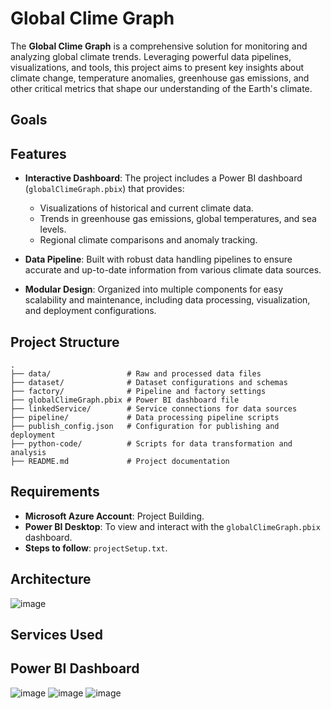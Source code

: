 # Global Clime Graph

The **Global Clime Graph** is a comprehensive solution for monitoring and analyzing global climate trends. Leveraging powerful data pipelines, visualizations, and tools, this project aims to present key insights about climate change, temperature anomalies, greenhouse gas emissions, and other critical metrics that shape our understanding of the Earth's climate.
## Goals
## Features

- **Interactive Dashboard**: The project includes a Power BI dashboard (`globalClimeGraph.pbix`) that provides:

  - Visualizations of historical and current climate data.
  - Trends in greenhouse gas emissions, global temperatures, and sea levels.
  - Regional climate comparisons and anomaly tracking.

- **Data Pipeline**: Built with robust data handling pipelines to ensure accurate and up-to-date information from various climate data sources.

- **Modular Design**: Organized into multiple components for easy scalability and maintenance, including data processing, visualization, and deployment configurations.

## Project Structure

```
.
├── data/                 # Raw and processed data files
├── dataset/              # Dataset configurations and schemas
├── factory/              # Pipeline and factory settings
├── globalClimeGraph.pbix # Power BI dashboard file
├── linkedService/        # Service connections for data sources
├── pipeline/             # Data processing pipeline scripts
├── publish_config.json   # Configuration for publishing and deployment
├── python-code/          # Scripts for data transformation and analysis
├── README.md             # Project documentation
```

## Requirements

- **Microsoft Azure Account**: Project Building.
- **Power BI Desktop**: To view and interact with the `globalClimeGraph.pbix` dashboard.
- **Steps to follow**: `projectSetup.txt`.

## Architecture
![image](https://github.com/user-attachments/assets/494f60d3-d81b-4846-8ff8-2a83e233f4c8)

## Services Used

## Power BI Dashboard
![image](https://github.com/user-attachments/assets/91f9000b-62c0-49dc-98e3-d2408fe65753)
![image](https://github.com/user-attachments/assets/5f958aff-1ed5-427d-ab36-b90e214204c2)
![image](https://github.com/user-attachments/assets/92db4e72-de4a-4ec3-be13-60be599d10f0)


